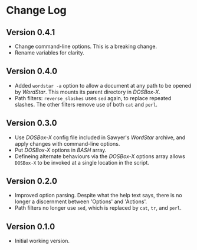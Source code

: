 # Change Log

## Version 0.4.1

- Change command-line options. This is a breaking change.
- Rename variables for clarity.

## Version 0.4.0

- Added `wordstar -a` option to allow a document at any path
  to be opened by _WordStar_.
  This mounts its parent directory in _DOSBox-X_.
- Path filters: `reverse_slashes` uses `sed` again,
  to replace repeated slashes.
  The other filters remove use of both `cat` and `perl`.

## Version 0.3.0

- Use _DOSBox-X_ config file included in Sawyer's _WordStar_ archive,
  and apply changes with command-line options.
- Put _DOSBox-X_ options in _BASH_ array.
- Defineing alternate behaviours via the _DOSBox-X_ options array
  allows `DOSBox-X` to be invoked at a single location in the script.

## Version 0.2.0

- Improved option parsing. Despite what the help text says,
  there is no longer a discernment between 'Options' and 'Actions'.
- Path filters no longer use `sed`, which is replaced by
  `cat`, `tr`, and `perl`.

## Version 0.1.0

- Initial working version.
